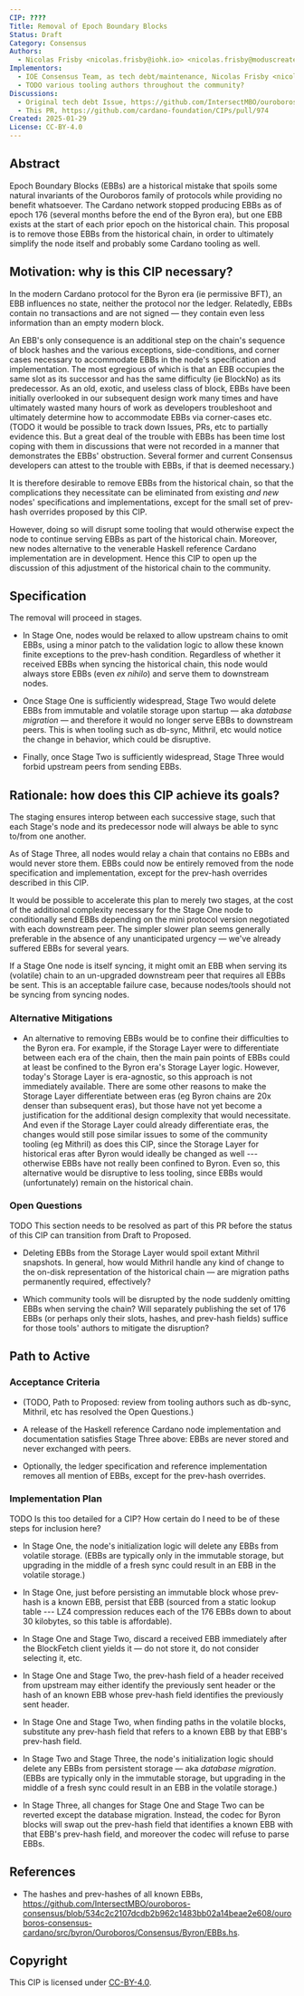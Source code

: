 ```yaml
---
CIP: ????
Title: Removal of Epoch Boundary Blocks
Status: Draft
Category: Consensus
Authors:
  - Nicolas Frisby <nicolas.frisby@iohk.io> <nicolas.frisby@moduscreate.com>
Implementors:
  - IOE Consensus Team, as tech debt/maintenance, Nicolas Frisby <nicolas.frisby@iohk.io> <nicolas.frisby@moduscreate.com>
  - TODO various tooling authors throughout the community?
Discussions:
  - Original tech debt Issue, https://github.com/IntersectMBO/ouroboros-consensus/issues/386
  - This PR, https://github.com/cardano-foundation/CIPs/pull/974
Created: 2025-01-29
License: CC-BY-4.0
---
```


## Abstract

Epoch Boundary Blocks (EBBs) are a historical mistake that spoils some natural invariants of the Ouroboros family of protocols while providing no benefit whatsoever.
The Cardano network stopped producing EBBs as of epoch 176 (several months before the end of the Byron era), but one EBB exists at the start of each prior epoch on the historical chain.
This proposal is to remove those EBBs from the historical chain, in order to ultimately simplify the node itself and probably some Cardano tooling as well.

## Motivation: why is this CIP necessary?

In the modern Cardano protocol for the Byron era (ie permissive BFT), an EBB influences no state, neither the protocol nor the ledger.
Relatedly, EBBs contain no transactions and are not signed — they contain even less information than an empty modern block.

An EBB's only consequence is an additional step on the chain's sequence of block hashes and the various exceptions, side-conditions, and corner cases necessary to accommodate EBBs in the node's specification and implementation.
The most egregious of which is that an EBB occupies the same slot as its successor and has the same difficulty (ie BlockNo) as its predecessor.
As an old, exotic, and useless class of block, EBBs have been initially overlooked in our subsequent design work many times and have ultimately wasted many hours of work as developers troubleshoot and ultimately determine how to accommodate EBBs via corner-cases etc.
(TODO it would be possible to track down Issues, PRs, etc to partially evidence this.
But a great deal of the trouble with EBBs has been time lost coping with them in discussions that were not recorded in a manner that demonstrates the EBBs' obstruction.
Several former and current Consensus developers can attest to the trouble with EBBs, if that is deemed necessary.)

It is therefore desirable to remove EBBs from the historical chain, so that the  complications they necessitate can be eliminated from existing _and new_ nodes' specifications and implementations, except for the small set of prev-hash overrides proposed by this CIP.

However, doing so will disrupt some tooling that would otherwise expect the node to continue serving EBBs as part of the historical chain.
Moreover, new nodes alternative to the venerable Haskell reference Cardano implementation are in development.
Hence this CIP to open up the discussion of this adjustment of the historical chain to the community.

## Specification

The removal will proceed in stages.

- In Stage One, nodes would be relaxed to allow upstream chains to omit EBBs, using a minor patch to the validation logic to allow these known finite exceptions to the prev-hash condition.
  Regardless of whether it received EBBs when syncing the historical chain, this node would always store EBBs (even _ex nihilo_) and serve them to downstream nodes.

- Once Stage One is sufficiently widespread, Stage Two would delete EBBs from immutable and volatile storage upon startup — aka _database migration_ — and therefore it would no longer serve EBBs to downstream peers.
  This is when tooling such as db-sync, Mithril, etc would notice the change in behavior, which could be disruptive.

- Finally, once Stage Two is sufficiently widespread, Stage Three would forbid upstream peers from sending EBBs.

## Rationale: how does this CIP achieve its goals?

The staging ensures interop between each successive stage, such that each Stage's node and its predecessor node will always be able to sync to/from one another.

As of Stage Three, all nodes would relay a chain that contains no EBBs and would never store them.
EBBs could now be entirely removed from the node specification and implementation, except for the prev-hash overrides described in this CIP.

It would be possible to accelerate this plan to merely two stages, at the cost of the additional complexity necessary for the Stage One node to conditionally send EBBs depending on the mini protocol version negotiated with each downstream peer.
The simpler slower plan seems generally preferable in the absence of any unanticipated urgency — we've already suffered EBBs for several years.

If a Stage One node is itself syncing, it might omit an EBB when serving its (volatile) chain to an un-upgraded downstream peer that requires all EBBs be sent.
This is an acceptable failure case, because nodes/tools should not be syncing from syncing nodes.

### Alternative Mitigations

- An alternative to removing EBBs would be to confine their difficulties to the Byron era.
  For example, if the Storage Layer were to differentiate between each era of the chain, then the main pain points of EBBs could at least be confined to the Byron era's Storage Layer logic.
  However, today's Storage Layer is era-agnostic, so this approach is not immediately available.
  There are some other reasons to make the Storage Layer differentiate between eras (eg Byron chains are 20x denser than subsequent eras), but those have not yet become a justification for the additional design complexity that would necessitate.
  And even if the Storage Layer could already differentiate eras, the changes would still pose similar issues to some of the community tooling (eg Mithril) as does this CIP, since the Storage Layer for historical eras after Byron would ideally be changed as well --- otherwise EBBs have not really been confined to Byron.
  Even so, this alternative would be disruptive to less tooling, since EBBs would (unfortunately) remain on the historical chain.

### Open Questions

TODO This section needs to be resolved as part of this PR before the status of this CIP can transition from Draft to Proposed.

- Deleting EBBs from the Storage Layer would spoil extant Mithril snapshots.
  In general, how would Mithril handle any kind of change to the on-disk representation of the historical chain — are migration paths permanently required, effectively?

- Which community tools will be disrupted by the node suddenly omitting EBBs when serving the chain?
  Will separately publishing the set of 176 EBBs (or perhaps only their slots, hashes, and prev-hash fields) suffice for those tools' authors to mitigate the disruption?

## Path to Active

### Acceptance Criteria

- (TODO, Path to Proposed: review from tooling authors such as db-sync, Mithril, etc has resolved the Open Questions.)

- A release of the Haskell reference Cardano node implementation and documentation satisfies Stage Three above: EBBs are never stored and never exchanged with peers.

- Optionally, the ledger specification and reference implementation removes all mention of EBBs, except for the prev-hash overrides.

### Implementation Plan

TODO Is this too detailed for a CIP?
How certain do I need to be of these steps for inclusion here?

- In Stage One, the node's initialization logic will delete any EBBs from volatile storage.
  (EBBs are typically only in the immutable storage, but upgrading in the middle of a fresh sync could result in an EBB in the volatile storage.)

- In Stage One, just before persisting an immutable block whose prev-hash is a known EBB, persist that EBB (sourced from a static lookup table --- LZ4 compression reduces each of the 176 EBBs down to about 30 kilobytes, so this table is affordable).

- In Stage One and Stage Two, discard a received EBB immediately after the BlockFetch client yields it — do not store it, do not consider selecting it, etc.

- In Stage One and Stage Two, the prev-hash field of a header received from upstream may either identify the previously sent header or the hash of an known EBB whose prev-hash field identifies the previously sent header.

- In Stage One and Stage Two, when finding paths in the volatile blocks, substitute any prev-hash field that refers to a known EBB by that EBB's prev-hash field.

- In Stage Two and Stage Three, the node's initialization logic should delete any EBBs from persistent storage — aka _database migration_.
  (EBBs are typically only in the immutable storage, but upgrading in the middle of a fresh sync could result in an EBB in the volatile storage.)

- In Stage Three, all changes for Stage One and Stage Two can be reverted except the database migration.
  Instead, the codec for Byron blocks will swap out the prev-hash field that identifies a known EBB with that EBB's prev-hash field, and moreover the codec will refuse to parse EBBs.

## References

- The hashes and prev-hashes of all known EBBs, <https://github.com/IntersectMBO/ouroboros-consensus/blob/534c2c2107dcdb2b962c1483bb02a14beae2e608/ouroboros-consensus-cardano/src/byron/Ouroboros/Consensus/Byron/EBBs.hs>.

## Copyright

This CIP is licensed under [CC-BY-4.0](https://creativecommons.org/licenses/by/4.0/legalcode).
